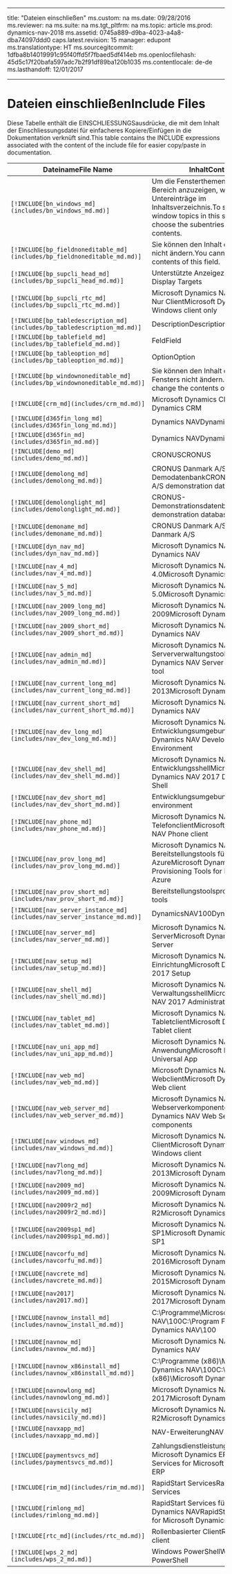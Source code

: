 
---
title: "Dateien einschließen"
ms.custom: na
ms.date: 09/28/2016
ms.reviewer: na
ms.suite: na
ms.tgt_pltfrm: na
ms.topic: article
ms.prod: dynamics-nav-2018
ms.assetid: 0745a889-d9ba-4023-a4a8-dba74097ddd0
caps.latest.revision: 15
manager: edupont
ms.translationtype: HT
ms.sourcegitcommit: 1dfba8b14019991c95f40ffd5f7fbaed5df414eb
ms.openlocfilehash: 45d5c17f20bafa597adc7b2f91df89ba120b1035
ms.contentlocale: de-de
ms.lasthandoff: 12/01/2017

---

# <a name="include-files"></a><span data-ttu-id="f5374-102">Dateien einschließen</span><span class="sxs-lookup"><span data-stu-id="f5374-102">Include Files</span></span>

<span data-ttu-id="f5374-103">Diese Tabelle enthält die EINSCHLIESSUNGSausdrücke, die mit dem Inhalt der Einschliessungsdatei für einfacheres Kopiere/Einfügen in die Dokumentation verknüft sind.</span><span class="sxs-lookup"><span data-stu-id="f5374-103">This table contains the INCLUDE expressions associated with the content of the include file for easier copy/paste in documentation.</span></span>

|<span data-ttu-id="f5374-104">Dateiname</span><span class="sxs-lookup"><span data-stu-id="f5374-104">File Name</span></span>   |<span data-ttu-id="f5374-105">Inhalt</span><span class="sxs-lookup"><span data-stu-id="f5374-105">Content</span></span>  |
|------------|---------|
|`[!INCLUDE[bn_windows_md](includes/bn_windows_md.md)]`|<span data-ttu-id="f5374-106">Um die Fensterthemen in diesem Bereich anzuzeigen, wählen Sie die Untereinträge im Inhaltsverzeichnis.</span><span class="sxs-lookup"><span data-stu-id="f5374-106">To see the window topics in this section, choose the subentries in the table of contents.</span></span>|
|`[!INCLUDE[bp_fieldnoneditable_md](includes/bp_fieldnoneditable_md.md)]`|<span data-ttu-id="f5374-107">Sie können den Inhalt dieses Felds nicht ändern.</span><span class="sxs-lookup"><span data-stu-id="f5374-107">You cannot change the contents of this field.</span></span>|
|`[!INCLUDE[bp_supcli_head_md](includes/bp_supcli_head_md.md)]`|<span data-ttu-id="f5374-108">Unterstützte Anzeigeziele</span><span class="sxs-lookup"><span data-stu-id="f5374-108">Supported Display Targets</span></span>|
|`[!INCLUDE[bp_supcli_rtc_md](includes/bp_supcli_rtc_md.md)]`|<span data-ttu-id="f5374-109">Microsoft Dynamics NAV Windows Nur Client</span><span class="sxs-lookup"><span data-stu-id="f5374-109">Microsoft Dynamics NAV Windows client only</span></span>|
|`[!INCLUDE[bp_tabledescription_md](includes/bp_tabledescription_md.md)]`|<span data-ttu-id="f5374-110">Description</span><span class="sxs-lookup"><span data-stu-id="f5374-110">Description</span></span>| 
|`[!INCLUDE[bp_tablefield_md](includes/bp_tablefield_md.md)]`|<span data-ttu-id="f5374-111">Feld</span><span class="sxs-lookup"><span data-stu-id="f5374-111">Field</span></span>|
|`[!INCLUDE[bp_tableoption_md](includes/bp_tableoption_md.md)]`|<span data-ttu-id="f5374-112">Option</span><span class="sxs-lookup"><span data-stu-id="f5374-112">Option</span></span>|
|`[!INCLUDE[bp_windownoneditable_md](includes/bp_windownoneditable_md.md)]`|<span data-ttu-id="f5374-113">Sie können den Inhalt dieses Fensters nicht ändern.</span><span class="sxs-lookup"><span data-stu-id="f5374-113">You cannot change the contents of this window.</span></span>|
|`[!INCLUDE[crm_md](includes/crm_md.md)]`|<span data-ttu-id="f5374-114">Microsoft Dynamics CRM</span><span class="sxs-lookup"><span data-stu-id="f5374-114">Microsoft Dynamics CRM</span></span>|
|`[!INCLUDE[d365fin_long_md](includes/d365fin_long_md.md)]`|<span data-ttu-id="f5374-115">Dynamics NAV</span><span class="sxs-lookup"><span data-stu-id="f5374-115">Dynamics NAV</span></span>|
|`[!INCLUDE[d365fin_md](includes/d365fin_md.md)]`|<span data-ttu-id="f5374-116">Dynamics NAV</span><span class="sxs-lookup"><span data-stu-id="f5374-116">Dynamics NAV</span></span>|
|`[!INCLUDE[demo_md](includes/demo_md.md)]`|<span data-ttu-id="f5374-117">CRONUS</span><span class="sxs-lookup"><span data-stu-id="f5374-117">CRONUS</span></span>|
|`[!INCLUDE[demolong_md](includes/demolong_md.md)]`|<span data-ttu-id="f5374-118">CRONUS Danmark A/S Demodatenbank</span><span class="sxs-lookup"><span data-stu-id="f5374-118">CRONUS Danmark A/S demonstration database</span></span>|
|`[!INCLUDE[demolonglight_md](includes/demolonglight_md.md)]`|<span data-ttu-id="f5374-119">CRONUS-Demonstrationsdatenbank</span><span class="sxs-lookup"><span data-stu-id="f5374-119">CRONUS demonstration database</span></span>|
|`[!INCLUDE[demoname_md](includes/demoname_md.md)]`|<span data-ttu-id="f5374-120">CRONUS Danmark A/S</span><span class="sxs-lookup"><span data-stu-id="f5374-120">CRONUS Danmark A/S</span></span>|
|`[!INCLUDE[dyn_nav_md](includes/dyn_nav_md.md)]`|<span data-ttu-id="f5374-121">Microsoft Dynamics NAV</span><span class="sxs-lookup"><span data-stu-id="f5374-121">Microsoft Dynamics NAV</span></span>|
|`[!INCLUDE[nav_4_md](includes/nav_4_md.md)]`|<span data-ttu-id="f5374-122">Microsoft Dynamics NAV 4.0</span><span class="sxs-lookup"><span data-stu-id="f5374-122">Microsoft Dynamics NAV 4.0</span></span>|
|`[!INCLUDE[nav_5_md](includes/nav_5_md.md)]`|<span data-ttu-id="f5374-123">Microsoft Dynamics NAV 5.0</span><span class="sxs-lookup"><span data-stu-id="f5374-123">Microsoft Dynamics NAV 5.0</span></span>|
|`[!INCLUDE[nav_2009_long_md](includes/nav_2009_long_md.md)]`|<span data-ttu-id="f5374-124">Microsoft Dynamics NAV 2009</span><span class="sxs-lookup"><span data-stu-id="f5374-124">Microsoft Dynamics NAV 2009</span></span>|
|`[!INCLUDE[nav_2009_short_md](includes/nav_2009_short_md.md)]`|<span data-ttu-id="f5374-125">Microsoft Dynamics NAV</span><span class="sxs-lookup"><span data-stu-id="f5374-125">Microsoft Dynamics NAV</span></span>|
|`[!INCLUDE[nav_admin_md](includes/nav_admin_md.md)]`|<span data-ttu-id="f5374-126">Microsoft Dynamics NAV Serververwaltungstool</span><span class="sxs-lookup"><span data-stu-id="f5374-126">Microsoft Dynamics NAV Server Administration tool</span></span>|
|`[!INCLUDE[nav_current_long_md](includes/nav_current_long_md.md)]`|<span data-ttu-id="f5374-127">Microsoft Dynamics NAV 2013</span><span class="sxs-lookup"><span data-stu-id="f5374-127">Microsoft Dynamics NAV 2013</span></span>|
|`[!INCLUDE[nav_current_short_md](includes/nav_current_short_md.md)]`|<span data-ttu-id="f5374-128">Microsoft Dynamics NAV</span><span class="sxs-lookup"><span data-stu-id="f5374-128">Microsoft Dynamics NAV</span></span>|
|`[!INCLUDE[nav_dev_long_md](includes/nav_dev_long_md.md)]`|<span data-ttu-id="f5374-129">Microsoft Dynamics NAV Entwicklungsumgebung</span><span class="sxs-lookup"><span data-stu-id="f5374-129">Microsoft Dynamics NAV Development Environment</span></span>|
|`[!INCLUDE[nav_dev_shell_md](includes/nav_dev_shell_md.md)]`|<span data-ttu-id="f5374-130">Microsoft Dynamics NAV 2017 Entwicklungsshell</span><span class="sxs-lookup"><span data-stu-id="f5374-130">Microsoft Dynamics NAV 2017 Development Shell</span></span>|
|`[!INCLUDE[nav_dev_short_md](includes/nav_dev_short_md.md)]`|<span data-ttu-id="f5374-131">Entwicklungsumgebung</span><span class="sxs-lookup"><span data-stu-id="f5374-131">development environment</span></span>|
|`[!INCLUDE[nav_phone_md](includes/nav_phone_md.md)]`|<span data-ttu-id="f5374-132">Microsoft Dynamics NAV Telefonclient</span><span class="sxs-lookup"><span data-stu-id="f5374-132">Microsoft Dynamics NAV Phone client</span></span>|
|`[!INCLUDE[nav_prov_long_md](includes/nav_prov_long_md.md)]`|<span data-ttu-id="f5374-133">Microsoft Dynamics NAV Bereitstellungstools für Microsoft Azure</span><span class="sxs-lookup"><span data-stu-id="f5374-133">Microsoft Dynamics NAV Provisioning Tools for Microsoft Azure</span></span>|
|`[!INCLUDE[nav_prov_short_md](includes/nav_prov_short_md.md)]`|<span data-ttu-id="f5374-134">Bereitstellungstools</span><span class="sxs-lookup"><span data-stu-id="f5374-134">provisioning tools</span></span>|
|`[!INCLUDE[nav_server_instance_md](includes/nav_server_instance_md.md)]`|<span data-ttu-id="f5374-135">DynamicsNAV100</span><span class="sxs-lookup"><span data-stu-id="f5374-135">DynamicsNAV100</span></span>|
|`[!INCLUDE[nav_server_md](includes/nav_server_md.md)]`|<span data-ttu-id="f5374-136">Microsoft Dynamics NAV Server</span><span class="sxs-lookup"><span data-stu-id="f5374-136">Microsoft Dynamics NAV Server</span></span>|
|`[!INCLUDE[nav_setup_md](includes/nav_setup_md.md)]`|<span data-ttu-id="f5374-137">Microsoft Dynamics NAV 2017-Einrichtung</span><span class="sxs-lookup"><span data-stu-id="f5374-137">Microsoft Dynamics NAV 2017 Setup</span></span>|
|`[!INCLUDE[nav_shell_md](includes/nav_shell_md.md)]`|<span data-ttu-id="f5374-138">Microsoft Dynamics NAV 2017-Verwaltungsshell</span><span class="sxs-lookup"><span data-stu-id="f5374-138">Microsoft Dynamics NAV 2017 Administration Shell</span></span>|
|`[!INCLUDE[nav_tablet_md](includes/nav_tablet_md.md)]`|<span data-ttu-id="f5374-139">Microsoft Dynamics NAV Tabletclient</span><span class="sxs-lookup"><span data-stu-id="f5374-139">Microsoft Dynamics NAV Tablet client</span></span>|
|`[!INCLUDE[nav_uni_app_md](includes/nav_uni_app_md.md)]`|<span data-ttu-id="f5374-140">Microsoft Dynamics NAV Universelle Anwendung</span><span class="sxs-lookup"><span data-stu-id="f5374-140">Microsoft Dynamics NAV Universal App</span></span>|
|`[!INCLUDE[nav_web_md](includes/nav_web_md.md)]`|<span data-ttu-id="f5374-141">Microsoft Dynamics NAV Webclient</span><span class="sxs-lookup"><span data-stu-id="f5374-141">Microsoft Dynamics NAV Web client</span></span>|
|`[!INCLUDE[nav_web_server_md](includes/nav_web_server_md.md)]`|<span data-ttu-id="f5374-142">Microsoft Dynamics NAV Webserverkomponenten</span><span class="sxs-lookup"><span data-stu-id="f5374-142">Microsoft Dynamics NAV Web Server components</span></span>|
|`[!INCLUDE[nav_windows_md](includes/nav_windows_md.md)]`|<span data-ttu-id="f5374-143">Microsoft Dynamics NAV Windows Client</span><span class="sxs-lookup"><span data-stu-id="f5374-143">Microsoft Dynamics NAV Windows client</span></span>|
|`[!INCLUDE[nav7long_md](includes/nav7long_md.md)]`|<span data-ttu-id="f5374-144">Microsoft Dynamics NAV 2013</span><span class="sxs-lookup"><span data-stu-id="f5374-144">Microsoft Dynamics NAV 2013</span></span>|
|`[!INCLUDE[nav2009_md](includes/nav2009_md.md)]`|<span data-ttu-id="f5374-145">Microsoft Dynamics NAV 2009</span><span class="sxs-lookup"><span data-stu-id="f5374-145">Microsoft Dynamics NAV 2009</span></span>|
|`[!INCLUDE[nav2009r2_md](includes/nav2009r2_md.md)]`|<span data-ttu-id="f5374-146">Microsoft Dynamics NAV 2009 R2</span><span class="sxs-lookup"><span data-stu-id="f5374-146">Microsoft Dynamics NAV 2009 R2</span></span>|
|`[!INCLUDE[nav2009sp1_md](includes/nav2009sp1_md.md)]`|<span data-ttu-id="f5374-147">Microsoft Dynamics NAV 2009 SP1</span><span class="sxs-lookup"><span data-stu-id="f5374-147">Microsoft Dynamics NAV 2009 SP1</span></span>|
|`[!INCLUDE[navcorfu_md](includes/navcorfu_md.md)]`|<span data-ttu-id="f5374-148">Microsoft Dynamics NAV 2016</span><span class="sxs-lookup"><span data-stu-id="f5374-148">Microsoft Dynamics NAV 2016</span></span>|
|`[!INCLUDE[navcrete_md](includes/navcrete_md.md)]`|<span data-ttu-id="f5374-149">Microsoft Dynamics NAV 2015</span><span class="sxs-lookup"><span data-stu-id="f5374-149">Microsoft Dynamics NAV 2015</span></span>|
|`[!INCLUDE[nav2017](includes/nav2017.md)]`|<span data-ttu-id="f5374-150">Microsoft Dynamics NAV 2017</span><span class="sxs-lookup"><span data-stu-id="f5374-150">Microsoft Dynamics NAV 2017</span></span>|
|`[!INCLUDE[navnow_install_md](includes/navnow_install_md.md)]`|<span data-ttu-id="f5374-151">C:\\Programme\\Microsoft Dynamics NAV\\100</span><span class="sxs-lookup"><span data-stu-id="f5374-151">C:\\Program Files\\Microsoft Dynamics NAV\\100</span></span>|
|`[!INCLUDE[navnow_md](includes/navnow_md.md)]`|<span data-ttu-id="f5374-152">Microsoft Dynamics NAV</span><span class="sxs-lookup"><span data-stu-id="f5374-152">Microsoft Dynamics NAV</span></span>|
|`[!INCLUDE[navnow_x86install_md](includes/navnow_x86install_md.md)]`|<span data-ttu-id="f5374-153">C:\\Programme \(x86\)\\Microsoft Dynamics NAV\\100</span><span class="sxs-lookup"><span data-stu-id="f5374-153">C:\\Program Files \(x86\)\\Microsoft Dynamics NAV\\100</span></span>|
|`[!INCLUDE[navnowlong_md](includes/navnowlong_md.md)]`|<span data-ttu-id="f5374-154">Microsoft Dynamics NAV 2017</span><span class="sxs-lookup"><span data-stu-id="f5374-154">Microsoft Dynamics NAV 2017</span></span>|
|`[!INCLUDE[navsicily_md](includes/navsicily_md.md)]`|<span data-ttu-id="f5374-155">Microsoft Dynamics NAV 2013 R2</span><span class="sxs-lookup"><span data-stu-id="f5374-155">Microsoft Dynamics NAV 2013 R2</span></span>|
|`[!INCLUDE[navxapp_md](includes/navxapp_md.md)]`|<span data-ttu-id="f5374-156">NAV-Erweiterung</span><span class="sxs-lookup"><span data-stu-id="f5374-156">NAV extension</span></span>|
|`[!INCLUDE[paymentsvcs_md](includes/paymentsvcs_md.md)]`|<span data-ttu-id="f5374-157">Zahlungsdienstleistungen für Microsoft Dynamics ERP</span><span class="sxs-lookup"><span data-stu-id="f5374-157">Payment Services for Microsoft Dynamics ERP</span></span>|
|`[!INCLUDE[rim_md](includes/rim_md.md)]`|<span data-ttu-id="f5374-158">RapidStart Services</span><span class="sxs-lookup"><span data-stu-id="f5374-158">RapidStart Services</span></span>|
|`[!INCLUDE[rimlong_md](includes/rimlong_md.md)]`|<span data-ttu-id="f5374-159">RapidStart Services für Microsoft Dynamics NAV</span><span class="sxs-lookup"><span data-stu-id="f5374-159">RapidStart Services for Microsoft Dynamics NAV</span></span>|
|`[!INCLUDE[rtc_md](includes/rtc_md.md)]`|<span data-ttu-id="f5374-160">Rollenbasierter Client</span><span class="sxs-lookup"><span data-stu-id="f5374-160">RoleTailored client</span></span>|
|`[!INCLUDE[wps_2_md](includes/wps_2_md.md)]`|<span data-ttu-id="f5374-161">Windows PowerShell</span><span class="sxs-lookup"><span data-stu-id="f5374-161">Windows PowerShell</span></span>|

